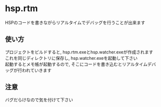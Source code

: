 # hsp.rtm
HSPのコードを書きながらリアルタイムでデバッグを行うことが出来ます

## 使い方
プロジェクトをビルドすると, hsp.rtm.exeとhsp.watcher.exeが作成されます  
これを同じディレクトリに保存し, hsp.watcher.exeを起動して下さい  
起動するとメモ帳が起動するので, そこにコードを書き込むとリアルタイムデバッグが行われていきます

## 注意
バグだらけなので気を付けて下さい